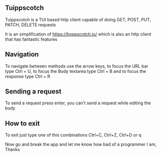 ## Tuippscotch
Tuippscotch is a TUI based http client capable of doing GET, POST, PUT, PATCH, DELETE requests

It is an simplification of https://hoppscotch.io/ which is also an http client that has fantastic features

## Navigation
To navigate between methods use the arrow keys, to focus the URL bar type Ctrl + U, to focus the Body textarea type Ctrl + B and to focus the response type Ctrl + R

## Sending a request
To send a request press enter, you can't send a request while editing the body

## How to exit
To exit just type one of this combinations Ctrl+C, Ctrl+Z, Ctrl+D or q

Now go and break the app and let me know how bad of a programmer I am, Thanks
